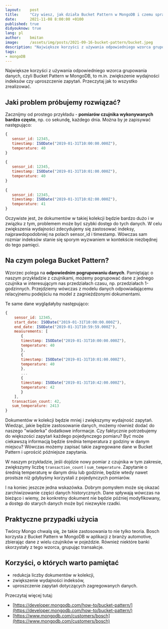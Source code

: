 ```yaml
---
layout:    post
title:     "Czy wiesz, jak działa Bucket Pattern w MongoDB i czemu sprawdził się w implementacji IoT Boscha albo w apkach bankowych?"
date:      2021-11-08 8:00:00 +0100
published: true
didyouknow: true
lang: pl
author:    bmitan
image:     /assets/img/posts/2021-09-16-bucket-pattern/bucket.jpeg
description: "Największe korzyści z używania odpowiedniego wzorca grupowania danych, czyli Bucket Pattern w MongoDB, to m.in. zwiększenie wydajności indeksów czy uproszczenie zapytań. Przeczytaj jak to wszystko zrealizować."
tags:
- mongoDB
---
```

Największe korzyści z używania odpowiedniego wzorca grupowania danych, czyli Bucket Pattern w MongoDB, to m.in. zwiększenie wydajności indeksów czy uproszczenie zapytań. Przeczytaj jak to wszystko zrealizować.

## Jaki problem próbujemy rozwiązać?

Zacznijmy od prostego przykładu - **pomiarów czujnika wykonywanych bardzo często**, np. co sekundę, każdego dnia. Można by je zapisywać następująco:

```javascript
{
   sensor_id: 12345,
   timestamp: ISODate("2019-01-31T10:00:00.000Z"),
   temperature: 40
}
 
{
   sensor_id: 12345,
   timestamp: ISODate("2019-01-31T10:01:00.000Z"),
   temperature: 40
}
 
{
   sensor_id: 12345,
   timestamp: ISODate("2019-01-31T10:02:00.000Z"),
   temperature: 41
}
```

Oczywiste jest, że dokumentów w takiej kolekcji będzie bardzo dużo i w związku z tym, problemem może być szybki dostęp do tych danych. W celu zwiększenia wydajności zdecydujemy się zastosować indeksy, najprawdopodobniej na polach sensor_id i timestamp. Wówczas sam rozmiar indeksów stanie się sporym wyzwaniem w kontekście niezbędnej do tego pamięci.

## Na czym polega Bucket Pattern?

Wzorzec polega na **odpowiednim pogrupowaniu danych**. Pamiętając o naszym przykładzie z czujnikami, możemy pogrupować dane z jednego czujnika w interesującym nas przedziałach czasu, np. przedziałach 1-godzinnych. Przejdziemy wówczas z modelu danych odpowiadającemu relacyjnemu podejściu na model z zagnieżdżonymi dokumentami.

Te same dane wyglądałyby następująco:

```javascript
{
    sensor_id: 12345,
    start_date: ISODate("2019-01-31T10:00:00.000Z"),
    end_date: ISODate("2019-01-31T10:59:59.000Z"),
    measurements: [
       {
       timestamp: ISODate("2019-01-31T10:00:00.000Z"),
       temperature: 40
       },
       {
       timestamp: ISODate("2019-01-31T10:01:00.000Z"),
       temperature: 40
       },
       ...
       {
       timestamp: ISODate("2019-01-31T10:42:00.000Z"),
       temperature: 42
       }
    ],
   transaction_count: 42,
   sum_temperature: 2413
}
```

Dokumentów w kolekcji będzie mniej i zwiększymy wydajność zapytań. Wiedząc, jakie będzie zastosowanie danych, możemy również dodać do naszego "wiaderka" dodatkowe informacje. Czy faktycznie potrzebujemy do większości zapytań każdego pojedynczego pomiaru? Być może ciekawszą informacją będzie średnia temperatura z godziny w danym miejscu? Wówczas możemy zapisać takie zagregowane dane w Bucket Pattern i uprościć późniejsze zapytania.

W naszym przykładzie, jeśli dojdzie nowy pomiar z czujnika w tym zakresie, zwiększymy liczbę `transaction_count` i `sum_temperature`. Zapytanie o średnią temperaturę w danym dniu lub godzinie, będzie wtedy nawet prostsze niż gdybyśmy korzystali z pojedynczych pomiarów.

I na koniec jeszcze jedna wskazówka. Dobrym pomysłem może się okazać zarchiwizowanie części danych historycznych. Dane spływają wówczas na bieżąco i wiemy, że konkretny dokument nie będzie później modyfikowany, a dostęp do starych danych może być niezwykle rzadki.

## Praktyczne przypadki użycia

Twórcy Mongo chwalą się, że takie zastosowania to nie tylko teoria. Bosch korzysta z Bucket Pattern w MongoDB w aplikacji z branży automotive, zbierając dane z wielu czujników w pojeździe. Również niektóre banki skorzystały z tego wzorca, grupując transakcje.

## Korzyści, o których warto pamiętać

- redukcja liczby dokumentów w kolekcji,
- zwiększenie wydajności indeksów,
- uproszczenie zapytań dotyczących zagregowanych danych.

Przeczytaj więcej tutaj:
* [https://developer.mongodb.com/how-to/bucket-pattern/](https://developer.mongodb.com/how-to/bucket-pattern/)
* [https://www.mongodb.com/customers/bosch](https://www.mongodb.com/customers/bosch)
